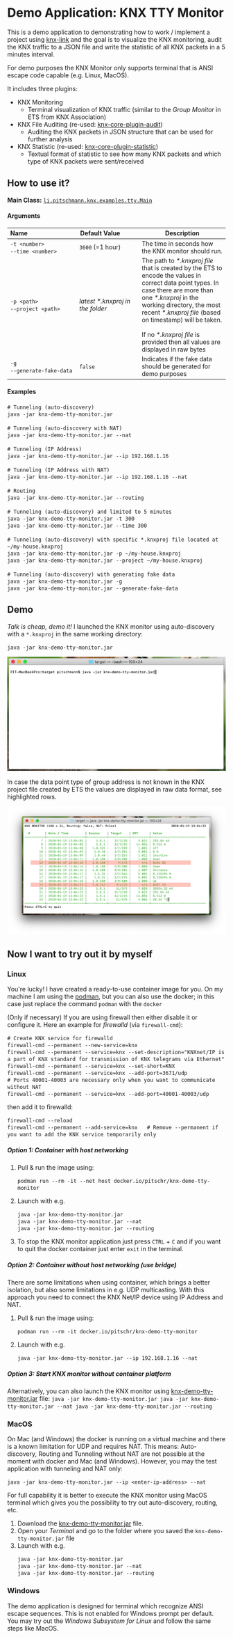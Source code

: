 # Demo Application: KNX TTY Monitor

This is a demo application to demonstrating how to work / implement a project
using [knx-link](/knx-link) and the goal is to visualize the KNX monitoring, 
audit the KNX traffic to a JSON file and write the statistic of all KNX packets 
in a 5 minutes interval.

For demo purposes the KNX Monitor only supports terminal that is ANSI escape code
capable (e.g. Linux, MacOS).

It includes three plugins:
* KNX Monitoring
  * Terminal visualization of KNX traffic (similar to the _Group Monitor_ in ETS from KNX Association)
* KNX File Auditing (re-used: [knx-core-plugin-audit](https://github.com/pitschr/knx-link/tree/master/knx-core-plugins/audit))
  * Auditing the KNX packets in JSON structure that can be used for further analysis 
* KNX Statistic (re-used: [knx-core-plugin-statistic](https://github.com/pitschr/knx-link/tree/master/knx-core-plugins/statistic))
  * Textual format of statistic to see how many KNX packets and which type of KNX packets were sent/received 

## How to use it?

**Main Class:** [`li.pitschmann.knx.examples.tty.Main`](src/main/java/li/pitschmann/knx/examples/tty/Main.java)

#### Arguments

| Name&nbsp;&nbsp;&nbsp;&nbsp;&nbsp;&nbsp;&nbsp;&nbsp;&nbsp;&nbsp;&nbsp;&nbsp;&nbsp;&nbsp;&nbsp;&nbsp;&nbsp;&nbsp;&nbsp;&nbsp;&nbsp;&nbsp;&nbsp;&nbsp;&nbsp;&nbsp;&nbsp;&nbsp; | Default&nbsp;Value&nbsp;&nbsp;&nbsp;&nbsp;&nbsp;&nbsp;&nbsp;&nbsp;&nbsp; | Description |
| ---- | ------------- | ----------- |
| `-t <number>` <br> `--time <number>` | `3600` (=1 hour) | The time in seconds how the KNX monitor should run. |
| `-p <path>` <br> `--project <path>` | _latest *.knxproj in the folder_ | The path to _*.knxproj file_ that is created by the ETS to encode the values in correct data point types. In case there are more than one _*.knxproj_ in the working directory, the most recent _*.knxproj file_ (based on timestamp) will be taken. <br><br> If no _*.knxproj file_ is provided then all values are displayed in raw bytes |
| `-g` <br> `--generate-fake-data` | `false` | Indicates if the fake data should be generated for demo purposes |

#### Examples
```shell script
# Tunneling (auto-discovery)
java -jar knx-demo-tty-monitor.jar

# Tunneling (auto-discovery with NAT)
java -jar knx-demo-tty-monitor.jar --nat

# Tunneling (IP Address)
java -jar knx-demo-tty-monitor.jar --ip 192.168.1.16

# Tunneling (IP Address with NAT)
java -jar knx-demo-tty-monitor.jar --ip 192.168.1.16 --nat

# Routing
java -jar knx-demo-tty-monitor.jar --routing

# Tunneling (auto-discovery) and limited to 5 minutes
java -jar knx-demo-tty-monitor.jar -t 300
java -jar knx-demo-tty-monitor.jar --time 300

# Tunneling (auto-discovery) with specific *.knxproj file located at ~/my-house.knxproj
java -jar knx-demo-tty-monitor.jar -p ~/my-house.knxproj
java -jar knx-demo-tty-monitor.jar --project ~/my-house.knxproj

# Tunneling (auto-discovery) with generating fake data
java -jar knx-demo-tty-monitor.jar -g
java -jar knx-demo-tty-monitor.jar --generate-fake-data
```

## Demo

*Talk is cheap, demo it!* I launched the KNX monitor using auto-discovery with a `*.knxproj` 
in the same working directory:
```
java -jar knx-demo-tty-monitor.jar
```
![demo-knx-monitor-knxproj](./assets/demo-knx-monitor-knxproj.gif)

In case the data point type of group address is not known in the KNX project file created 
by ETS the values are displayed in raw data format, see highlighted rows.

![demo-knx-monitor-not-known-ga](./assets/demo-knx-monitor-not-known-ga.png)

## Now I want to try out it by myself

### Linux

You're lucky! I have created a ready-to-use container image for you. On my machine I am using 
the [podman](https://podman.io/), but you can also use the docker; in this case just replace the command `podman` with the `docker`

(Only if necessary) If you are using firewall then either disable it or configure it. 
Here an example for *firewalld* (via `firewall-cmd`):

```
# Create KNX service for firewalld
firewall-cmd --permanent --new-service=knx
firewall-cmd --permanent --service=knx --set-description="KNXnet/IP is a part of KNX standard for transmission of KNX telegrams via Ethernet"
firewall-cmd --permanent --service=knx --set-short=KNX
firewall-cmd --permanent --service=knx --add-port=3671/udp
# Ports 40001-40003 are necessary only when you want to communicate without NAT
firewall-cmd --permanent --service=knx --add-port=40001-40003/udp
```
then add it to firewalld:
```
firewall-cmd --reload
firewall-cmd --permanent --add-service=knx   # Remove --permanent if you want to add the KNX service temporarily only
```
    
##### Option 1: Container with host networking

1. Pull & run the image using:
    ```
    podman run --rm -it --net host docker.io/pitschr/knx-demo-tty-monitor
    ```
1. Launch with e.g.
    ```
    java -jar knx-demo-tty-monitor.jar
    java -jar knx-demo-tty-monitor.jar --nat
    java -jar knx-demo-tty-monitor.jar --routing
    ```
1. To stop the KNX monitor application just press `CTRL` + `C` and if you want to quit 
the docker container just enter `exit` in the terminal.

##### Option 2: Container without host networking (use bridge) 

There are some limitations when using container, which brings a better isolation, but 
also some limitations in e.g. UDP multicasting. With this approach you need to connect
the KNX Net/IP device using IP Address and NAT.

1. Pull & run the image using:
    ```
    podman run --rm -it docker.io/pitschr/knx-demo-tty-monitor
    ```
1. Launch with e.g.
    ```
    java -jar knx-demo-tty-monitor.jar --ip 192.168.1.16 --nat
    ```

##### Option 3: Start KNX monitor without container platform

Alternatively, you can also launch the KNX monitor using [knx-demo-tty-monitor.jar](https://github.com/pitschr/knx-demo-tty-monitor/releases/download/0/knx-demo-tty-monitor.jar) file:
    ```
    java -jar knx-demo-tty-monitor.jar
    java -jar knx-demo-tty-monitor.jar --nat
    java -jar knx-demo-tty-monitor.jar --routing
    ```

### MacOS

On Mac (and Windows) the docker is running on a virtual machine and there is a known 
limitation for UDP and requires NAT. This means: Auto-discovery, Routing and Tunneling 
without NAT are not possible at the moment with docker and Mac (and Windows). 
However, you may the test application with tunneling and NAT only:
```
java -jar knx-demo-tty-monitor.jar --ip <enter-ip-address> --nat
```

For full capability it is better to execute the KNX monitor using MacOS terminal which 
gives you the possibility to try out auto-discovery, routing, etc.

1. Download the [knx-demo-tty-monitor.jar](https://github.com/pitschr/knx-demo-tty-monitor/releases/download/0/knx-demo-tty-monitor.jar) file.
1. Open your *Terminal* and go to the folder where you saved the `knx-demo-tty-monitor.jar` file
1. Launch with e.g.  
    ```
    java -jar knx-demo-tty-monitor.jar
    java -jar knx-demo-tty-monitor.jar --nat
    java -jar knx-demo-tty-monitor.jar --routing
    ```

### Windows

The demo application is designed for terminal which recognize ANSI escape sequences.
This is not enabled for Windows prompt per default. You may try out the
*Windows Subsystem for Linux* and follow the same steps like MacOS.
